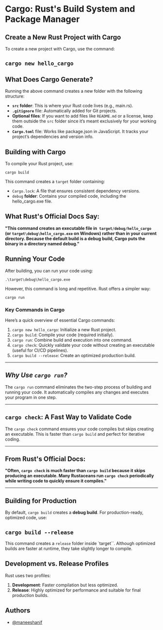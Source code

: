 
# Cargo: Rust's Build System and Package Manager
## Create a New Rust Project with Cargo
 To create a new project with Cargo, use the command:


## `` cargo new hello_cargo ``


## What Does Cargo Generate?
Running the above command creates a new folder with the following structure:

- **`src` folder**: This is where your Rust code lives (e.g., main.rs).
- **`.gitignore`** file: Automatically added for Git projects.
- **Optional files**: If you want to add files like `README.md` or a license, keep them outside the `src` folder since it’s meant exclusively for your working code.
- **`Cargo.toml`** file: Works like package.json in JavaScript. It tracks your project’s dependencies and version info.



## Building with Cargo
To compile your Rust project, use:


`cargo build` 

This command creates a `target` folder containing:

- `Cargo.lock`: A file that ensures consistent dependency versions.
- `debug` **folder**: Contains your compiled code, including the hello_cargo.exe file.

## What Rust's Official Docs Say:
**"This command creates an executable file in` target/debug/hello_cargo` (or `target\debug\hello_cargo.exe` on Windows) rather than in your current directory. Because the default build is a debug build, Cargo puts the binary in a directory named debug."**

## Running Your Code
After building, you can run your code using:


`.\target\debug\hello_cargo.exe`

However, this command is long and repetitive. Rust offers a simpler way:


`cargo run`

### Key Commands in Cargo
Here’s a quick overview of essential Cargo commands:

1. `cargo new hello_cargo`: Initialize a new Rust project.
2. `cargo build`: Compile your code (required initially).
3. `cargo run`: Combine build and execution into one command.
4. `cargo check`: Quickly validate your code without creating an executable (useful for CI/CD pipelines).
5. `cargo build --release`: Create an optimized production build.
***
## *Why Use `cargo run`?*
The `cargo run` command eliminates the two-step process of building and running your code. It automatically compiles any changes and executes your program in one step.
***

## `cargo check`: A Fast Way to Validate Code
The `cargo check` command ensures your code compiles but skips creating an executable. This is faster than `cargo build` and perfect for iterative coding.
***

## From Rust's Official Docs:
**"Often, `cargo check` is much faster than `cargo build` because it skips producing an executable. Many Rustaceans run `cargo check` periodically while writing code to quickly ensure it compiles."**
***

## Building for Production
By default, `cargo build` creates a **debug build**. For production-ready, optimized code, use:


## `` cargo build --release ``

This command creates a `release` folder inside `target``. Although optimized builds are faster at runtime, they take slightly longer to compile.

## Development vs. Release Profiles
Rust uses two profiles:

1. **Development**: Faster compilation but less optimized.
2. **Release**: Highly optimized for performance and suitable for final production builds.


## Authors

- [@maneeshanif](https://www.github.com/maneeshanif)
